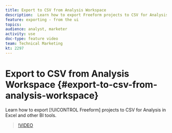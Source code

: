 ```yaml
---
title: Export to CSV from Analysis Workspace
description:  Learn how to export Freeform projects to CSV for Analysis in Excel and other BI tools.
feature: exporting - from the ui
topics: 
audience: analyst, marketer
activity: use
doc-type: feature video
team: Technical Marketing
kt: 2297
---
```


# Export to CSV from Analysis Workspace {#export-to-csv-from-analysis-workspace}

Learn how to export [!UICONTROL Freeform] projects to CSV for Analysis in Excel and other BI tools.

>[!VIDEO](https://video.tv.adobe.com/v/24712/?quality=12)
